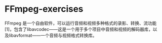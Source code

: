 # FFmpeg-exercises
FFmpeg 是一个自由软件，可以运行音频和视频多种格式的录影、转换、流功能[1]，包含了libavcodec——这是一个用于多个项目中音频和视频的解码器库，以及libavformat——一个音频与视频格式转换库。
